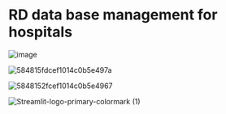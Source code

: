 # RD data base management for hospitals

![image](https://user-images.githubusercontent.com/57074947/208330657-c7aff8a6-e9c7-4ff5-9f87-ad539e96495b.png)

![584815fdcef1014c0b5e497a](https://user-images.githubusercontent.com/57074947/209252853-3efff078-7f11-4950-9f3d-470450bbafa5.png)

![5848152fcef1014c0b5e4967](https://user-images.githubusercontent.com/57074947/209252874-55d5eb70-89fc-4fa5-9d8c-574df160dded.png)

![Streamlit-logo-primary-colormark (1)](https://user-images.githubusercontent.com/57074947/209252918-8891717b-f656-4587-b03d-04c9b6a09cef.png)
